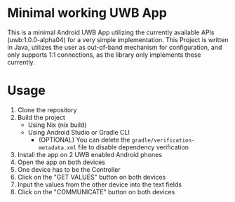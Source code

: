 # Minimal working UWB App

This is a minimal Android UWB App utilizing the currently available APIs (uwb:1.0.0-alpha04) for a very simple implementation.
This Project is written in Java, utilizes the user as out-of-band mechanism for configuration, and only supports 1:1 connections, as the library only implements these currently.

# Usage
1. Clone the repository
2. Build the project
   - Using Nix (nix build)
   - Using Android Studio or Gradle CLI
     - (OPTIONAL) You can delete the `gradle/verification-metadata.xml` file to disable dependency verification
3. Install the app on 2 UWB enabled Android phones
4. Open the app on both devices
5. One device has to be the Controller
6. Click on the "GET VALUES" button on both devices
7. Input the values from the other device into the text fields
8. Click on the "COMMUNICATE" button on both devices
